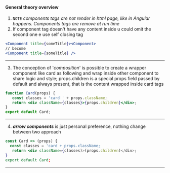 #### General theory overview
1. `NOTE` *components tags are not render in html page, like in Angular happens. Components tags are remove at run time*
2. If component tag doesn't have any content inside u could omit the second one e use self closing tag
```jsx
<Component title={someTitle}><Component>
// become
<Component title={someTitle} />
```
---
3. The conception of '*composition*' 
is possible to create a wrapper component like card as following and wrap inside other component to share logic and style; props.children is a special props field passed by default and always present, that is the content wrapped inside card tags
```jsx
function Card(props) {
   const classes = 'card ' + props.className;
   return <div className={classes}>{props.children}</div>;
}
export default Card;
``` 
---
4. ***arrow components*** is just personal preference, nothing change between two approach
```jsx
const Card => (props) {
  const classes = 'card + props.className;
   return <div className={classes)>(props.children)</div>;
}
export default Card;
``` 
---
